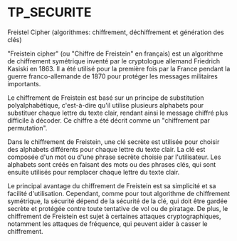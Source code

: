 # TP_SECURITE
Freistel Cipher (algorithmes: chiffrement, déchiffrement et génération des clés)

"Freistein cipher" (ou "Chiffre de Freistein" en français) est un algorithme de chiffrement symétrique inventé par le cryptologue allemand Friedrich Kasiski en 1863. Il a été utilisé pour la première fois par la France pendant la guerre franco-allemande de 1870 pour protéger les messages militaires importants.


Le chiffrement de Freistein est basé sur un principe de substitution polyalphabétique, c'est-à-dire qu'il utilise plusieurs alphabets pour substituer chaque lettre du texte clair, rendant ainsi le message chiffré plus difficile à décoder. Ce chiffre a été décrit comme un "chiffrement par permutation".


Dans le chiffrement de Freistein, une clé secrète est utilisée pour choisir des alphabets différents pour chaque lettre du texte clair. La clé est composée d'un mot ou d'une phrase secrète choisie par l'utilisateur. Les alphabets sont créés en faisant des mots ou des phrases clés, qui sont ensuite utilisés pour remplacer chaque lettre du texte clair.


Le principal avantage du chiffrement de Freistein est sa simplicité et sa facilité d'utilisation. Cependant, comme pour tout algorithme de chiffrement symétrique, la sécurité dépend de la sécurité de la clé, qui doit être gardée secrète et protégée contre toute tentative de vol ou de piratage. De plus, le chiffrement de Freistein est sujet à certaines attaques cryptographiques, notamment les attaques de fréquence, qui peuvent aider à casser le chiffrement.
